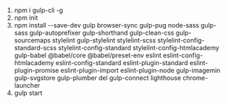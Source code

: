 1. npm i gulp-cli -g
2. npm init
3. npm install --save-dev gulp browser-sync gulp-pug node-sass gulp-sass gulp-autoprefixer gulp-shorthand gulp-clean-css gulp-sourcemaps stylelint gulp-stylelint stylelint-scss stylelint-config-standard-scss stylelint-config-standard stylelint-config-htmlacademy gulp-babel @babel/core @babel/preset-env eslint eslint-config-htmlacademy eslint-config-standard eslint-plugin-standard eslint-plugin-promise eslint-plugin-import eslint-plugin-node gulp-imagemin gulp-svgstore gulp-plumber del gulp-connect lighthouse chrome-launcher
4. gulp start
